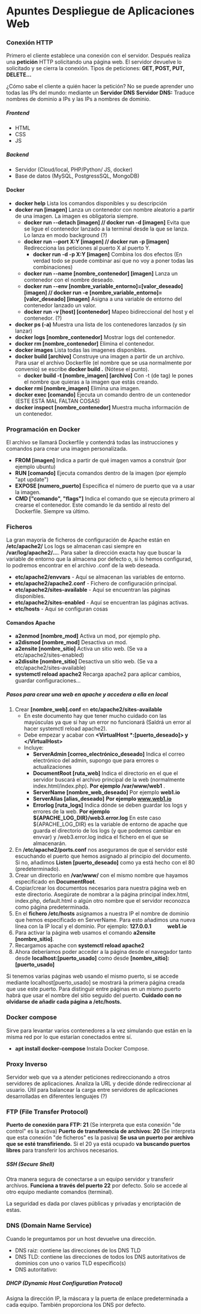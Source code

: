 # Apuntes Despliegue de Aplicaciones Web

### Conexión HTTP

Primero el cliente establece una conexión con el servidor. Después realiza una **petición** HTTP solicitando una página web. El servidor devuelve lo solicitado y se cierra la conexión.
Tipos de peticiones: **GET, POST, PUT, DELETE...**

¿Cómo sabe el cliente a quién hacer la petición? No se puede aprender uno todas las IPs del mundo: mediante un **Servidor DNS**
**Servidor DNS:** Traduce nombres de dominio a IPs y las IPs a nombres de dominio.

##### Frontend
* HTML
* CSS
* JS

##### Backend
* Servidor (Cloud/local, PHP/Python/ JS, docker)
* Base de datos (MySQL, PostgressSQL, MongoDB)

#### Docker

- **docker help** Lista los comandos disponibles y su descripción
- **docker run [imagen]** Lanza un contenedor con nombre aleatorio a partir de una imagen. La imagen es obligatoria siempre.
    - **docker run --detach [imagen] // docker run -d [imagen]** Evita que se ligue el contenedor lanzado a la terminal desde la que se lanza. Lo lanza en modo background (?)
    - **docker run --port X:Y [imagen] // docker run -p [imagen]** Redirecciona las peticiones al puerto X al puerto Y.
        - **docker run -d -p X:Y [imagen]** Combina los dos efectos (En verdad todo se puede combinar así que no voy a poner todas las combinaciones)
    - **docker run --name [nombre_contenedor] [imagen]** Lanza un contenedor con el nombre deseado.
    - **docker run --env [nombre_variable_entorno]=[valor_deseado] [imagen] // docker run -e [nombre_variable_entorno]=[valor_deseado] [imagen]** Asigna a una variable de entorno del contenedor lanzado un valor.
    - **docker run -v [host] [contenedor]** Mapeo bidireccional del host y el contenedor. (?)
- **docker ps (-a)** Muestra una lista de los contenedores lanzados (y sin lanzar)
- **docker logs [nombre_contenedor]** Mostrar logs del contenedor.
- **docker rm [nombre_contenedor]** Elimina el contenedor.
- **docker images** Lista todas las imagenes disponibles.
- **docker build [archivo]** Construye una imagen a partir de un archivo. Para usar el archivo Dockerfile (el nombre que se usa normalmente por convenio) se escribe **docker build .** (Nótese el punto).
    - **docker build -t [nombre_imagen] [archivo]** Con -t (de tag) le pones el nombre que quieras a la imagen que estás creando.
- **docker rmi [nombre_imagen]** Elimina una imagen.
- **docker exec [comando]** Ejecuta un comando dentro de un contenedor (ESTE ESTÁ MAL FALTAN COSAS)
- **docker inspect [nombre_contenedor]** Muestra mucha información de un contenedor.
### Programación en Docker
El archivo se llamará Dockerfile y contendrá todas las instrucciones y comandos para crear una imagen personalizada.
- **FROM [imagen]** Indica a partir de qué imagen vamos a construir (por ejemplo ubuntu)
- **RUN [comando]** Ejecuta comandos dentro de la imagen (por ejemplo "apt update")
- **EXPOSE [numero_puerto]** Especifica el número de puerto que va a usar la imagen.
- **CMD ["comando", "flags"]** Indica el comando que se ejecuta primero al crearse el contenedor. Este comando le da sentido al resto del Dockerfile. Siempre va último.


### Ficheros
La gran mayoría de ficheros de configuración de Apache están en **/etc/apache2/**
Los logs se almacenan casi siempre en **/var/log/apache2/...**. Para saber la dirección exacta hay que buscar la variable de entorno que la almacena por defecto o, si lo hemos configurad, lo podremos encontrar en el archivo .conf de la web deseada.
- **etc/apache2/envvars** - Aquí se almacenan las variables de entorno.
- **etc/apache2/apache2.conf** - Fichero de configuración principal.
- **etc/apache2/sites-available** - Aquí se encuentran las páginas disponibles.
- **etc/apache2/sites-enabled** - Aquí se encuentran las páginas activas.
- **etc/hosts** - Aquí se configuran cosas 

#### Comandos Apache
- **a2enmod [nombre_mod]** Activa un mod, por ejemplo php.
- **a2dismod [nombre_mod]** Desactiva un mod.
- **a2ensite [nombre_sitio]** Activa un sitio web. (Se va a etc/apache2/sites-enabled)
- **a2dissite [nombre_sitio]** Desactiva un sitio web. (Se va a etc/apache2/sites-available)
- **systemctl reload apache2** Recarga apache2 para aplicar cambios, guardar configuraciones...

##### Pasos para crear una web en apache y accedera a ella en local
1. Crear **[nombre_web].conf** en **etc/apache2/sites-available**
    - En este documento hay que tener mucho cuidado con las mayúsculas ya que si hay un error no funcionará (Saldrá un error al hacer systemctl reload apache2).
    - Debe empezar y acabar con **&lt;VirtualHost 	&#42;:[puerto_deseado]> y &lt;/VirtualHost>**
    - Incluye:
        - **ServerAdmin [correo_electrónico_deseado]** Indica el correo electrónico del admin, supongo que para errores o actualizaciones
        - **DocumentRoot [ruta_web]** Indica el directorio en el que el servidor buscará el archivo principal de la web (normalmente index.html/index.php). **Por ejemplo /var/www/web1** .
        - **ServerName [nombre_web_deseado]** Por ejemplo **web1.io**
        - **ServerAlias [alias_deseado]** **Por ejemplo www.web1.io**
        - **Errorlog [ruta_logs]** Indica dónde se deben guardar los logs y errores de la web. **Por ejemplo &dollar;{APACHE_LOG_DIR}/web3.error.log** En este caso &dollar;{APACHE_LOG_DIR} es la variable de entorno de apache que guarda el directorio de los logs (y que podemos cambiar en envvar) y /web3.error.log indica el fichero en el que se almacenarán.
2. En **/etc/apache2/ports.conf** nos aseguramos de que el servidor esté escuchando el puerto que hemos asignado al principio del documento. Si no, añadimos **Listen [puerto_deseado]** como ya está hecho con el 80 (predeterminado). 
3. Crear un directorio en **/var/www/** con el mismo nombre que hayamos especificado en **DocumentRoot**.
4. Copiar/crear los documentos necesarios para nuestra página web en este directorio. Asegúrate de nombrar a la página principal index.html, index.php, default.html o algún otro nombre que el servidor reconozca como página predeterminada.
5. En el **fichero /etc/hosts** asignamos a nuestra IP el nombre de dominio que hemos especificado en ServerName. Para esto añadimos una nueva línea con la IP local y el dominio. Por ejemplo:
**127.0.0.1 &nbsp;&nbsp;&nbsp;&nbsp;&nbsp;&nbsp;&nbsp;&nbsp;&nbsp;&nbsp;&nbsp; web1.io**
6. Para activar la página web usamos el comando **a2ensite [nombre_sitio]**.
7. Recargamos apache con **systemctl reload apache2**
8. Ahora deberíamos poder acceder a la página desde el navegador tanto desde **localhost:[puerto_usado]** como desde **[nombre_sitio]:[puerto_usado]**

Si tenemos varias páginas web usando el mismo puerto, si se accede mediante localhost[puerto_usado] se mostrará la primera página creada que use este puerto. Para distinguir entre páginas en un mismo puerto habrá que usar el nombre del sitio seguido del puerto. **Cuidado con no olvidarse de añadir cada página a /etc/hosts.**

### Docker compose
Sirve para levantar varios contenedores a la vez simulando que están en la misma red por lo que estarían conectados entre sí.
- **apt install docker-compose** Instala Docker Compose.

### Proxy Inverso
Servidor web que va a atender peticiones redireccionando a otros servidores de aplicaciones.
Analiza la URL y decide dónde redireccionar al usuario.
Útil para balancear la carga entre servidores de aplicaciones desarrolladas en diferentes lenguajes (?)

### FTP (File Transfer Protocol)
**Puerto de conexión para FTP: 21** (Se interpreta que esta conexión "de control" es la activa)
**Puerto de transferencia de archivos: 20** (Se interpreta que esta conexión "de ficheros" es la pasiva)
**Se usa un puerto por archivo que se esté transfiriendo.** Si el 20 ya está ocupado **va buscando puertos libres** para transferir los archivos necesarios.

##### SSH (Secure Shell)
Otra manera segura de conectarse a un equipo servidor y transferir archivos. **Funciona a través del puerto 22** por defecto. Solo se accede al otro equipo mediante comandos (terminal).

La seguridad es dada por claves públicas y privadas y encriptación de estas.

### DNS (Domain Name Service)
Cuando le preguntamos por un host devuelve una dirección.
 - DNS raiz: contiene las direcciones de los DNS TLD
 - DNS TLD: contiene las direcciones de todos los DNS autoritativos de dominios con uno o varios TLD específico(s)
  - DNS autoritativo: 
##### DHCP (Dynamic Host Configuration Protocol)
Asigna la dirección IP, la máscara y la puerta de enlace predeterminada a cada equipo. También proporciona los DNS por defecto.